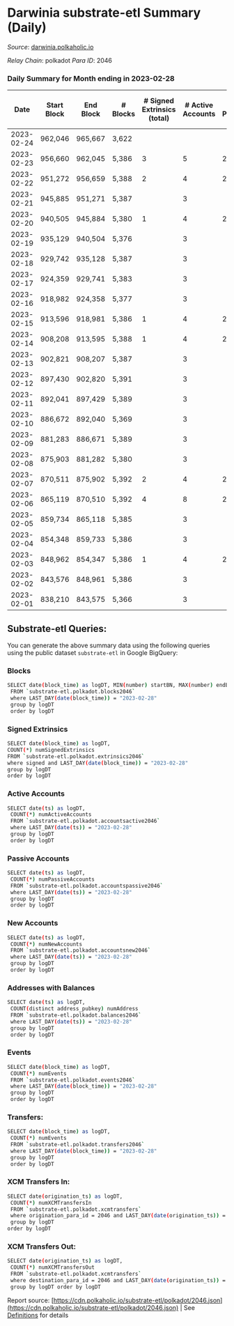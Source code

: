 # Darwinia substrate-etl Summary (Daily)

_Source_: [darwinia.polkaholic.io](https://darwinia.polkaholic.io)

*Relay Chain*: polkadot
*Para ID*: 2046



### Daily Summary for Month ending in 2023-02-28


| Date | Start Block | End Block | # Blocks | # Signed Extrinsics (total) | # Active Accounts | # Passive | # New | # Addresses with Balances | # Events | # Transfers | # XCM Transfers In | # XCM Transfers Out | Issues | 
| ---- | ----------- | --------- | -------- | --------------------------- | ----------------- | --------- | ----- | ------------------------- | -------- | ----------- | ------------------ | ------------------- | ------ |
| 2023-02-24 | 962,046 | 965,667 | 3,622 |  |  |  |  |  | 7,246 |   |   |   |  |
| 2023-02-23 | 956,660 | 962,045 | 5,386 | 3 | 5 | 2 |  | 22 | 10,982 | 183  |   | 3  |  |
| 2023-02-22 | 951,272 | 956,659 | 5,388 | 2 | 4 | 2 |  | 22 | 10,919 | 122  | 2  | 2  |  |
| 2023-02-21 | 945,885 | 951,271 | 5,387 |  | 3 |  |  | 22 | 10,777 |   |   |   |  |
| 2023-02-20 | 940,505 | 945,884 | 5,380 | 1 | 4 | 2 |  | 22 | 10,833 | 61  |   | 1  |  |
| 2023-02-19 | 935,129 | 940,504 | 5,376 |  | 3 |  |  | 22 | 10,755 |   |   |   |  |
| 2023-02-18 | 929,742 | 935,128 | 5,387 |  | 3 |  |  | 22 | 10,777 |   |   |   |  |
| 2023-02-17 | 924,359 | 929,741 | 5,383 |  | 3 |  |  | 22 | 10,769 |   |   |   |  |
| 2023-02-16 | 918,982 | 924,358 | 5,377 |  | 3 |  |  | 22 | 10,757 |   |   |   |  |
| 2023-02-15 | 913,596 | 918,981 | 5,386 | 1 | 4 | 2 |  | 22 | 10,842 | 61  |   | 1  |  |
| 2023-02-14 | 908,208 | 913,595 | 5,388 | 1 | 4 | 2 |  | 22 | 10,846 | 61  |   | 1  |  |
| 2023-02-13 | 902,821 | 908,207 | 5,387 |  | 3 |  |  | 22 | 10,777 |   |   |   |  |
| 2023-02-12 | 897,430 | 902,820 | 5,391 |  | 3 |  |  | 22 | 10,785 |   |   |   |  |
| 2023-02-11 | 892,041 | 897,429 | 5,389 |  | 3 |  |  | 22 | 10,781 |   |   |   |  |
| 2023-02-10 | 886,672 | 892,040 | 5,369 |  | 3 |  |  | 22 | 10,741 |   |   |   |  |
| 2023-02-09 | 881,283 | 886,671 | 5,389 |  | 3 |  |  | 22 | 10,781 |   |   |   |  |
| 2023-02-08 | 875,903 | 881,282 | 5,380 |  | 3 |  |  | 22 | 10,763 |   |   |   |  |
| 2023-02-07 | 870,511 | 875,902 | 5,392 | 2 | 4 | 2 |  | 22 | 10,924 | 122  |   | 2  |  |
| 2023-02-06 | 865,119 | 870,510 | 5,392 | 4 | 8 | 2 |  | 22 | 11,064 | 244  | 1  | 4  |  |
| 2023-02-05 | 859,734 | 865,118 | 5,385 |  | 3 |  |  | 22 | 10,773 |   |   |   |  |
| 2023-02-04 | 854,348 | 859,733 | 5,386 |  | 3 |  |  | 22 | 10,775 |   |   |   |  |
| 2023-02-03 | 848,962 | 854,347 | 5,386 | 1 | 4 | 2 |  | 22 | 10,845 | 61  |   | 1  |  |
| 2023-02-02 | 843,576 | 848,961 | 5,386 |  | 3 |  |  | 22 | 10,775 |   |   |   |  |
| 2023-02-01 | 838,210 | 843,575 | 5,366 |  | 3 |  |  | 22 | 10,735 |   |   |   |  |

## Substrate-etl Queries:
You can generate the above summary data using the following queries using the public dataset `substrate-etl` in Google BigQuery:

### Blocks
```bash
SELECT date(block_time) as logDT, MIN(number) startBN, MAX(number) endBN, COUNT(*) numBlocks 
 FROM `substrate-etl.polkadot.blocks2046`  
 where LAST_DAY(date(block_time)) = "2023-02-28" 
 group by logDT 
 order by logDT
```

### Signed Extrinsics
```bash
SELECT date(block_time) as logDT, 
COUNT(*) numSignedExtrinsics 
FROM `substrate-etl.polkadot.extrinsics2046`  
where signed and LAST_DAY(date(block_time)) = "2023-02-28" 
group by logDT 
order by logDT
```

### Active Accounts
```bash
SELECT date(ts) as logDT, 
 COUNT(*) numActiveAccounts 
 FROM `substrate-etl.polkadot.accountsactive2046` 
 where LAST_DAY(date(ts)) = "2023-02-28" 
 group by logDT 
 order by logDT
```

### Passive Accounts
```bash
SELECT date(ts) as logDT, 
 COUNT(*) numPassiveAccounts 
 FROM `substrate-etl.polkadot.accountspassive2046` 
 where LAST_DAY(date(ts)) = "2023-02-28" 
 group by logDT 
 order by logDT
```

### New Accounts
```bash
SELECT date(ts) as logDT, 
 COUNT(*) numNewAccounts 
 FROM `substrate-etl.polkadot.accountsnew2046` 
 where LAST_DAY(date(ts)) = "2023-02-28" 
 group by logDT
 order by logDT
```

### Addresses with Balances
```bash
SELECT date(ts) as logDT,
 COUNT(distinct address_pubkey) numAddress 
 FROM `substrate-etl.polkadot.balances2046` 
 where LAST_DAY(date(ts)) = "2023-02-28" 
 group by logDT 
 order by logDT
```

### Events
```bash
SELECT date(block_time) as logDT, 
 COUNT(*) numEvents 
 FROM `substrate-etl.polkadot.events2046` 
 where LAST_DAY(date(block_time)) = "2023-02-28" 
 group by logDT 
 order by logDT
```

### Transfers:
```bash
SELECT date(block_time) as logDT, 
 COUNT(*) numEvents 
 FROM `substrate-etl.polkadot.transfers2046` 
 where LAST_DAY(date(block_time)) = "2023-02-28" 
 group by logDT 
 order by logDT
```

### XCM Transfers In:
```bash
SELECT date(origination_ts) as logDT, 
 COUNT(*) numXCMTransfersIn 
 FROM `substrate-etl.polkadot.xcmtransfers` 
 where origination_para_id = 2046 and LAST_DAY(date(origination_ts)) = "2023-02-28" 
 group by logDT 
order by logDT
```

### XCM Transfers Out:
```bash
SELECT date(origination_ts) as logDT, 
 COUNT(*) numXCMTransfersOut 
 FROM `substrate-etl.polkadot.xcmtransfers` 
 where destination_para_id = 2046 and LAST_DAY(date(origination_ts)) = "2023-02-28" 
 group by logDT order by logDT
```


Report source: [https://cdn.polkaholic.io/substrate-etl/polkadot/2046.json](https://cdn.polkaholic.io/substrate-etl/polkadot/2046.json) | See [Definitions](/DEFINITIONS.md) for details
